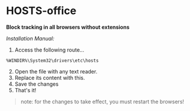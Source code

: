 # HOSTS-office

**Block tracking in all browsers without extensions**

_Installation Manual:_

1. Access the following route...

`%WINDIR%\System32\drivers\etc\hosts`

2. Open the file with any text reader.
3. Replace its content with this.
4. Save the changes
5. That's it!

> note: for the changes to take effect, you must restart the browsers!
